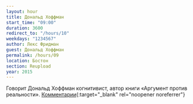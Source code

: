 ```yaml
---
layout: hour
title: Дональд Хоффман
start_time: "09:00"
duration: 3600
redirect_to: "/hours/10"
weekdays: "1234567"
author: Лекс Фридман
guest: Дональд Хоффман
permalink: /hours/09
location: Бостон
section: Reupload
year: 2015
---
```


Говорит Дональд Хоффман когнитивист, автор книги «Аргумент против реальности». [Комментарии](https://t.me/+nk0UKze8dEczZDAy){:target="_blank" rel="noopener noreferrer"}

